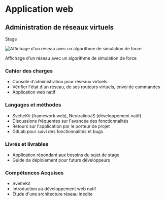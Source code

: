# Application web

## Administration de réseaux virtuels

<section class="type">
Stage
</section>

<article class="screenshots">

<section class="img-1">

![Affichage d'un réseau avec un algorithme de simulation de force](/portfolio/retexes/cape/cape_admin.webp)

Affichage d'un réseau avec un algorithme de simulation de force

</section>

</article>

<article>

<section class="section section-cahier-des-charges">

### Cahier des charges

- Console d'administration pour réseaux virtuels
- Vérifier l'état d'un réseau, de ses routeurs virtuels, envoi de commandes
- Application web natif

</section>

<section class="section section-langages-et-methodes">

### Langages et méthodes

- SvelteKit (framework web), NeutralinoJS (développement natif)
- Discussions fréquentes sur l'avancée des fonctionnalités
- Retours sur l'application par le porteur de projet
- GitLab pour suivi des fonctionnalités et bugs

</section>

<section class="section section-livres-et-livrables">

### Livrés et livrables

- Application répondant aux besoins du sujet de stage
- Guide de déploiement pour futurs développeurs

</section>

<section class="section section-competences-acquises">

### Compétences Acquises

- SvelteKit
- Introduction au développement web natif
- Étude d'une architecture réseau inédite

</section>

</article>
